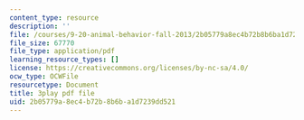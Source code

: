 ```yaml
---
content_type: resource
description: ''
file: /courses/9-20-animal-behavior-fall-2013/2b05779a8ec4b72b8b6ba1d7239dd521_472230.pdf
file_size: 67770
file_type: application/pdf
learning_resource_types: []
license: https://creativecommons.org/licenses/by-nc-sa/4.0/
ocw_type: OCWFile
resourcetype: Document
title: 3play pdf file
uid: 2b05779a-8ec4-b72b-8b6b-a1d7239dd521
---
```


